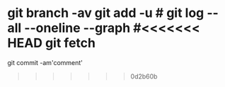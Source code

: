 git branch -av
git add -u #
git log --all --oneline --graph
#<<<<<<< HEAD
git fetch
=======
git commit -am'comment'
>>>>>>> 0d2b60b
